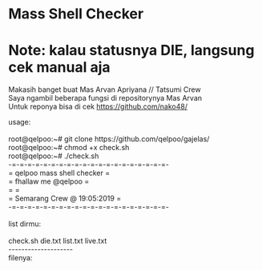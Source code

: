 # Mass Shell Checker

# Note: kalau statusnya DIE, langsung cek manual aja

Makasih banget buat Mas Arvan Apriyana // Tatsumi Crew <br> 
Saya ngambil beberapa fungsi di repositorynya Mas Arvan <br>
Untuk reponya bisa di cek https://github.com/nako48/
<p>
usage: <br>
<br>
root@qelpoo:~# git clone https://github.com/qelpoo/gajelas/<br>
root@qelpoo:~# chmod +x check.sh<br>
root@qelpoo:~# ./check.sh
<br>
	-=-=-=-=-=-=-=-=-=-=-=-=-=-=-=-=-=-=-=-=-<br>
	=	qelpoo mass shell checker           	=<br>
	=	fhallaw me @qelpoo		                =<br>
	=					                              =<br>
	= Semarang Crew @ 19:05:2019	        	=<br>
	-=-=-=-=-=-=-=-=-=-=-=-=-=-=-=-=-=-=-=-=-<br>
<br>
list dirmu:<br> 
<br>
check.sh  die.txt  list.txt  live.txt<br>
--------------------<br>
filenya: <br>

